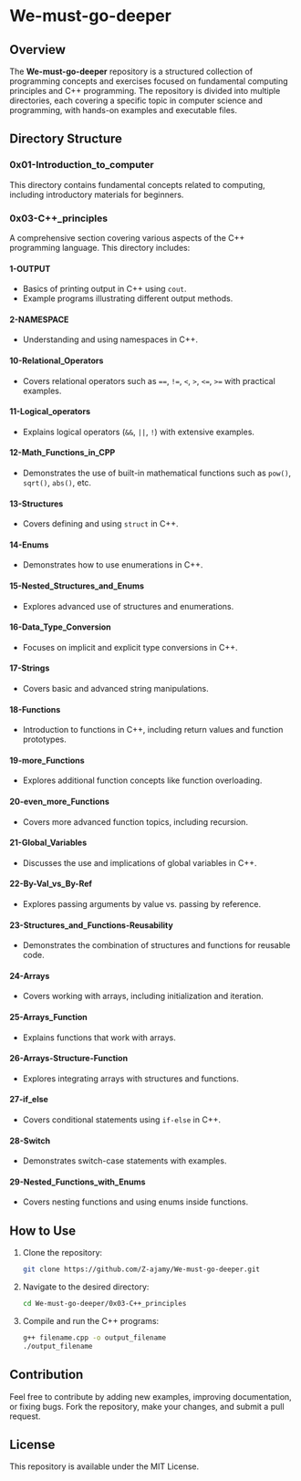 # We-must-go-deeper

## Overview

The **We-must-go-deeper** repository is a structured collection of programming concepts and exercises focused on fundamental computing principles and C++ programming. The repository is divided into multiple directories, each covering a specific topic in computer science and programming, with hands-on examples and executable files.

## Directory Structure

### 0x01-Introduction\_to\_computer

This directory contains fundamental concepts related to computing, including introductory materials for beginners.

### 0x03-C++\_principles

A comprehensive section covering various aspects of the C++ programming language. This directory includes:

#### 1-OUTPUT

- Basics of printing output in C++ using `cout`.
- Example programs illustrating different output methods.

#### 2-NAMESPACE

- Understanding and using namespaces in C++.

#### 10-Relational\_Operators

- Covers relational operators such as `==`, `!=`, `<`, `>`, `<=`, `>=` with practical examples.

#### 11-Logical\_operators

- Explains logical operators (`&&`, `||`, `!`) with extensive examples.

#### 12-Math\_Functions\_in\_CPP

- Demonstrates the use of built-in mathematical functions such as `pow()`, `sqrt()`, `abs()`, etc.

#### 13-Structures

- Covers defining and using `struct` in C++.

#### 14-Enums

- Demonstrates how to use enumerations in C++.

#### 15-Nested\_Structures\_and\_Enums

- Explores advanced use of structures and enumerations.

#### 16-Data\_Type\_Conversion

- Focuses on implicit and explicit type conversions in C++.

#### 17-Strings

- Covers basic and advanced string manipulations.

#### 18-Functions

- Introduction to functions in C++, including return values and function prototypes.

#### 19-more\_Functions

- Explores additional function concepts like function overloading.

#### 20-even\_more\_Functions

- Covers more advanced function topics, including recursion.

#### 21-Global\_Variables

- Discusses the use and implications of global variables in C++.

#### 22-By-Val\_vs\_By-Ref

- Explores passing arguments by value vs. passing by reference.

#### 23-Structures\_and\_Functions-Reusability

- Demonstrates the combination of structures and functions for reusable code.

#### 24-Arrays

- Covers working with arrays, including initialization and iteration.

#### 25-Arrays\_Function

- Explains functions that work with arrays.

#### 26-Arrays-Structure-Function

- Explores integrating arrays with structures and functions.

#### 27-if\_else

- Covers conditional statements using `if-else` in C++.

#### 28-Switch

- Demonstrates switch-case statements with examples.

#### 29-Nested\_Functions\_with\_Enums

- Covers nesting functions and using enums inside functions.

## How to Use

1. Clone the repository:
   ```bash
   git clone https://github.com/Z-ajamy/We-must-go-deeper.git
   ```
2. Navigate to the desired directory:
   ```bash
   cd We-must-go-deeper/0x03-C++_principles
   ```
3. Compile and run the C++ programs:
   ```bash
   g++ filename.cpp -o output_filename
   ./output_filename
   ```

## Contribution

Feel free to contribute by adding new examples, improving documentation, or fixing bugs. Fork the repository, make your changes, and submit a pull request.

## License

This repository is available under the MIT License.
